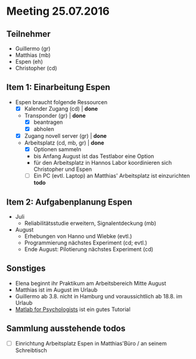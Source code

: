 # Meeting 25.07.2016
## Teilnehmer
- Guillermo (gr)
- Matthias (mb)
- Espen (eh)
- Christopher (cd)

## Item 1: Einarbeitung Espen
- Espen braucht folgende Ressourcen
  - [X] Kalender Zugang (cd) | **done**
  - Transponder (gr) | **done**
    - [X] beantragen
    - [X] abholen
  - [X] Zugang novell server (gr) | **done**
  - Arbeitsplatz (cd, mb, gr) | **done**
    - [X] Optionen sammeln
    - bis Anfang August ist das Testlabor eine Option
    - für den Arbeitsplatz in Hannos Labor koordinieren sich Christopher und Espen
    - [ ] Ein PC (evtl. Laptop) an Matthias' Arbeitsplatz ist einzurichten **todo**

## Item 2: Aufgabenplanung Espen
- Juli
  - Reliabilitätsstudie erweitern, Signalentdeckung (mb)
- August
  - Erhebungen von Hanno und Wiebke (evtl.)
  - Programmierung nächstes Experiment (cd; evtl.)
  - Ende August: Pilotierung nächstes Experiment (cd)

## Sonstiges
- Elena beginnt ihr Praktikum am Arbeitsbereich Mitte August
- Matthias ist im August im Urlaub
- Guillermo ab 3.8. nicht in Hamburg und voraussichtlich ab 18.8. im Urlaub
- [Matlab for Psychologists](http://antoniahamilton.com/matlab.html) ist ein gutes Tutorial

## Sammlung ausstehende todos
- [ ] Einrichtung Arbeitsplatz Espen in Matthias'Büro / an seinem Schreibtisch
